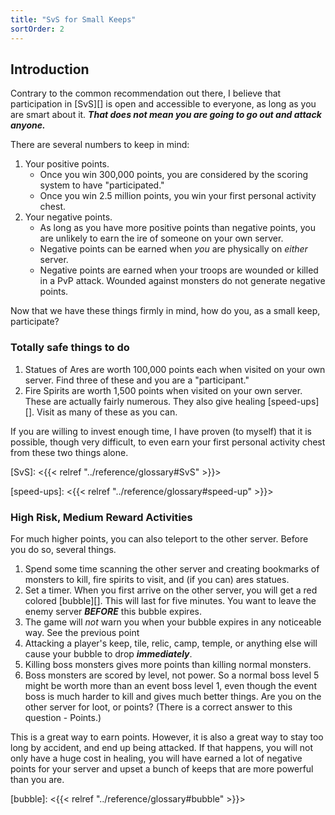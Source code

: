 ```yaml
---
title: "SvS for Small Keeps"
sortOrder: 2
---
```


## Introduction

Contrary to the common recommendation out there, I believe that participation
in [SvS][] is open and accessible to everyone, as long as you are smart about
it.  _**That does not mean you are going to go out and attack anyone.**_

There are several numbers to keep in mind:

1. Your positive points.
   * Once you win 300,000 points, you are considered by the scoring system to have "participated."
   * Once you win 2.5 million points, you win your first personal activity chest. 
1. Your negative points.
   * As long as you have more positive points than negative points, you are unlikely to earn the ire of someone on your own server. 
   * Negative points can be earned when *you* are physically on *either* server.  
   * Negative points are earned when your troops are wounded or killed in a PvP attack. Wounded against monsters do not generate negative points.


Now that we have these things firmly in mind, how do you, as a small keep, participate?

### Totally safe things to do

1. Statues of Ares are worth 100,000 points each when visited on your own
   server. Find three of these and you are a "participant."
1. Fire Spirits are worth 1,500 points when visited on your own server.  These
   are actually fairly numerous.  They also give healing [speed-ups][].  Visit
   as many of these as you can. 

If you are willing to invest enough time, I have proven (to myself) that it is
possible, though very difficult, to even earn your first personal activity
chest from these two things alone.

[SvS]: <{{< relref "../reference/glossary#SvS" >}}>

[speed-ups]: <{{< relref "../reference/glossary#speed-up" >}}>

### High Risk, Medium Reward Activities

For much higher points, you can also teleport to the other server.  Before you
do so, several things.

1. Spend some time scanning the other server and creating bookmarks of monsters
   to kill, fire spirits to visit, and (if you can) ares statues.
1. Set a timer. When you first arrive on the other server, you will get a red
   colored [bubble][].  This will last for five minutes.  You want to leave the
   enemy server _**BEFORE**_ this bubble expires.
1. The game will *not* warn you when your bubble expires in any noticeable way.
   See the previous point
1. Attacking a player's keep, tile, relic, camp, temple, or anything else will
   cause your bubble to drop _**immediately**_.
1. Killing boss monsters gives more points than killing normal monsters.
1. Boss monsters are scored by level, not power.  So a normal boss level 5
   might be worth more than an event boss level 1, even though the event boss
   is much harder to kill and gives much better things.  Are you on the other
   server for loot, or points? (There is a correct answer to this question -
   Points.)

This is a great way to earn points.  However, it is also a great way to stay
too long by accident, and end up being attacked.  If that happens, you will not
only have a huge cost in healing, you will have earned a lot of negative points
for your server and upset a bunch of keeps that are more powerful than you are.

[bubble]: <{{< relref "../reference/glossary#bubble" >}}>
